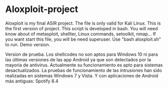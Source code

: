 # Aloxploit-project
Aloxploit is my final ASIR project. 
The file is only valid for Kali Linux. 
This is the first version of project. 
This script is developed in bash. 
You will need know about of metasploit, shellter, Linux commands, setoolkit, nmap... If you want start this file, you will be need superuser. Use "bash aloxploit.sh" to run.
Demo version.


Version de prueba.
Los shellcodes no son aptos para Windows 10 ni para las últimas versiones de las app Android ya que son detectados por la mayoría de antivirus. Actualmente su funcionamiento es apto para sistemas desactualizados.
La pruebas de funcionamiento de las intrusiones han sido realizadas en sistemas Windows 7 y Vista. Y con aplicaciones de Android más antiguas: Spotify 8.4

